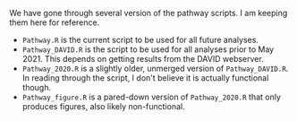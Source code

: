 We have gone through several version of the pathway scripts. I am keeping them here for reference.

- `Pathway.R` is the current script to be used for all future analyses.
- `Pathway_DAVID.R` is the script to be used for all analyses prior to May 2021. This depends on getting results from the DAVID webserver. 
- `Pathway_2020.R` is a slightly older, unmerged version of `Pathway_DAVID.R`. In reading through the script, I don't believe it is actually functional though.
- `Pathway_figure.R` is a pared-down version of `Pathway_2020.R` that only produces figures, also likely non-functional.
